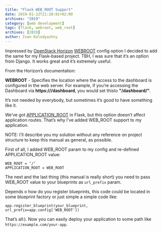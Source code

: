 ```yaml
---
title: "Flask WEB_ROOT Support"
date: 2019-01-22T21:20:01+02:00
archives: "2019"
category: [web development]
tags: [flask, webroot, web_root]
archives: [2019]
author: Ivan Kolodyazhny
---
```


Impressed by [OpenStack Horizon](https://github.com/openstack/horizon)
[WEBROOT](https://docs.openstack.org/horizon/latest/configuration/settings.html#webroot)
config option I decided to add the same for my Flask-based project. TBH, I was
sure that it’s an option from Django. It works great and it’s extremely useful.

From the Horizon’s documentation:

**WEBROOT** - Specifies the location where the access to the dashboard is
configured in the web server. For example, if you’re accessing the Dashboard
via **https://<your server>/dashboard**, you would set thisto
**"/dashboard/"**.

It’s not needed by everybody, but sometimes it’s good to have something like
it.

We’ve got [APPLICATION_ROOT](http://flask.pocoo.org/docs/1.0/config/#APPLICATION_ROOT)
in Flask, but this option doesn’t affect application routes. That’s why I’ve
added WEB_ROOT support to my application.

NOTE: I’ll describe you my solution without any reference on project structure
to keep this manual as general, as possible.

First of all, I added WEB_ROOT param to my config and re-defined
APPLICATION_ROOT value:

```
WEB_ROOT = ‘/’
APPLICATION_ROOT = WEB_ROOT
```

The next and the last thing (this manual is really short) you need to pass
WEB_ROOT value to your blueprints as `url_prefix` param.

Depends o how do you register blueprints, this code could be located in some
blueprint factory or just simple a simple code like:

```app.register_blueprint(your_blueprint, url_prefix=app.config['WEB_ROOT'])```

That’s all:). Now you can easily deploy your application to some path like
`https://example.com/your-app`.
